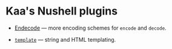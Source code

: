 # Kaa's Nushell plugins

- [Endecode](endecode/) — more encoding schemes for
  `encode` and `decode`.

- [`template`](template/) — string and HTML templating.
